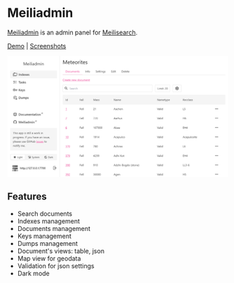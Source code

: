 # Meiliadmin

[Meiliadmin](https://kaermorchen.github.io/meiliadmin/) is an admin panel for [Meilisearch](https://www.meilisearch.com/).

[Demo](https://kaermorchen.github.io/meiliadmin/) | [Screenshots](public/screenshots/)

![Meiliadmin](public/screenshots/indexes.png?raw=true "Meiliadmin")

## Features

- Search documents
- Indexes management
- Documents management
- Keys management
- Dumps management
- Document's views: table, json
- Map view for geodata
- Validation for json settings
- Dark mode
